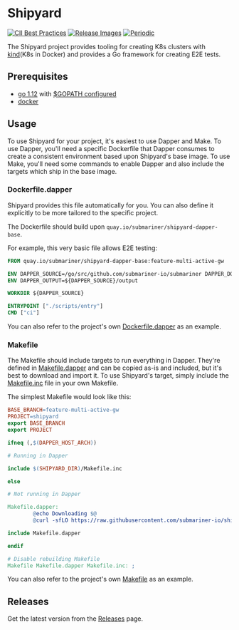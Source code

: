 # Shipyard

<!-- markdownlint-disable line-length -->
[![CII Best Practices](https://bestpractices.coreinfrastructure.org/projects/4865/badge)](https://bestpractices.coreinfrastructure.org/projects/4865)
[![Release Images](https://github.com/submariner-io/shipyard/workflows/Release%20Images/badge.svg)](https://github.com/submariner-io/shipyard/actions?query=workflow%3A%22Release+Images%22)
[![Periodic](https://github.com/submariner-io/shipyard/workflows/Periodic/badge.svg)](https://github.com/submariner-io/shipyard/actions?query=workflow%3APeriodic)
<!-- markdownlint-enable line-length -->

The Shipyard project provides tooling for creating K8s clusters with [kind](K8s in Docker) and provides a Go framework for creating E2E
tests.

## Prerequisites

- [go 1.12] with [$GOPATH configured]
- [docker]

## Usage

To use Shipyard for your project, it's easiest to use Dapper and Make.
To use Dapper, you'll need a specific Dockerfile that Dapper consumes to create a consistent environment based upon Shipyard's base image.
To use Make, you'll need some commands to enable Dapper and also include the targets which ship in the base image.

### Dockerfile.dapper

Shipyard provides this file automatically for you. You can also define it explicitly to be more tailored to the specific project.

The Dockerfile should build upon `quay.io/submariner/shipyard-dapper-base`.

For example, this very basic file allows E2E testing:

```Dockerfile
FROM quay.io/submariner/shipyard-dapper-base:feature-multi-active-gw

ENV DAPPER_SOURCE=/go/src/github.com/submariner-io/submariner DAPPER_DOCKER_SOCKET=true
ENV DAPPER_OUTPUT=${DAPPER_SOURCE}/output

WORKDIR ${DAPPER_SOURCE}

ENTRYPOINT ["./scripts/entry"]
CMD ["ci"]
```

You can also refer to the project's own [Dockerfile.dapper](Dockerfile.dapper) as an example.

### Makefile

The Makefile should include targets to run everything in Dapper.
They're defined in [Makefile.dapper](Makefile.dapper) and can be copied as-is and included, but it's best to download and import it.
To use Shipyard's target, simply include the [Makefile.inc](Makefile.inc) file in your own Makefile.

The simplest Makefile would look like this:

```Makefile
BASE_BRANCH=feature-multi-active-gw
PROJECT=shipyard
export BASE_BRANCH
export PROJECT

ifneq (,$(DAPPER_HOST_ARCH))

# Running in Dapper

include $(SHIPYARD_DIR)/Makefile.inc

else

# Not running in Dapper

Makefile.dapper:
        @echo Downloading $@
        @curl -sfLO https://raw.githubusercontent.com/submariner-io/shipyard/$(BASE_BRANCH)/$@

include Makefile.dapper

endif

# Disable rebuilding Makefile
Makefile Makefile.dapper Makefile.inc: ;
```

You can also refer to the project's own [Makefile](Makefile) as an example.

## Releases

Get the latest version from the [Releases] page.

<!--links-->
[go 1.12]: https://blog.golang.org/go1.12
[docker]: https://docs.docker.com/install/
[$GOPATH configured]: https://github.com/golang/go/wiki/SettingGOPATH
[Releases]: https://github.com/submariner-io/shipyard/releases/
[kind]: https://github.com/kubernetes-sigs/kind
